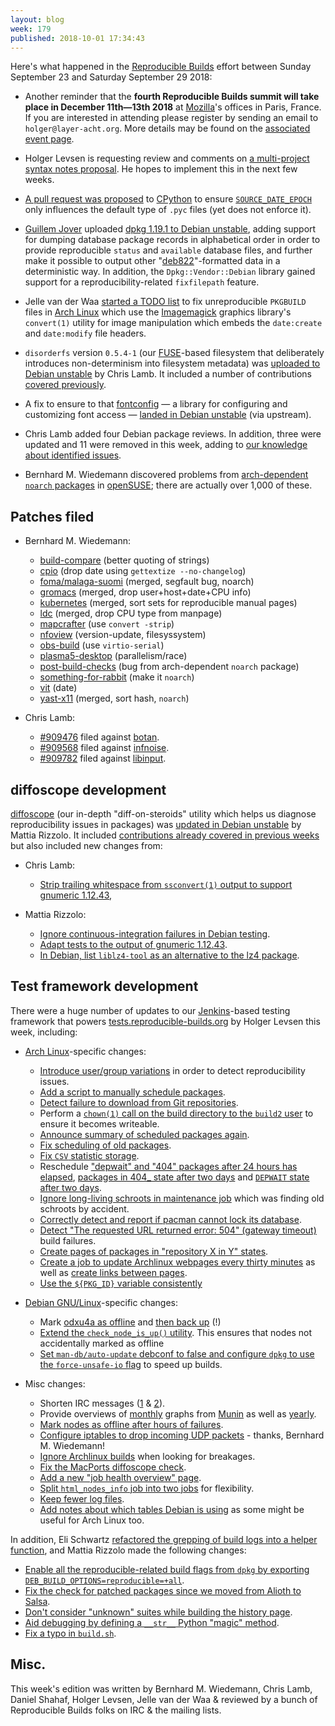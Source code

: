 ```yaml
---
layout: blog
week: 179
published: 2018-10-01 17:34:43
---
```


Here's what happened in the [Reproducible Builds](https://reproducible-builds.org) effort between Sunday September 23 and Saturday September 29 2018:

* Another reminder that the **fourth Reproducible Builds summit will take place in December 11th—13th 2018** at [Mozilla](https://wiki.mozilla.org/Paris)'s offices in Paris, France. If you are interested in attending please register by sending an email to `holger@layer-acht.org`. More details may be found on the [associated event page](https://reproducible-builds.org/events/paris2018/).

* Holger Levsen is requesting review and comments on [a multi-project syntax notes proposal](https://salsa.debian.org/reproducible-builds/reproducible-notes/blob/multi-project-syntax/README). He hopes to implement this in the next few weeks.

* [A pull request was proposed](https://github.com/python/cpython/pull/9607) to [CPython](https://github.com/python/cpython) to ensure [`SOURCE_DATE_EPOCH`](https://reproducible-builds.org/specs/source-date-epoch/) only influences the default type of `.pyc` files (yet does not enforce it).

* [Guillem Jover](https://www.hadrons.org/~guillem/) uploaded [dpkg 1.19.1 to Debian unstable](https://tracker.debian.org/news/989886/accepted-dpkg-1191-source-into-unstable/), adding support for dumping database package records in alphabetical order in order to provide reproducible `status` and `available` database files, and further make it possible to output other "[deb822](https://manpages.debian.org/unstable/dpkg-dev/deb822.5.en.html)"-formatted data in a deterministic way. In addition, the `Dpkg::Vendor::Debian` library gained support for a reproducibility-related `fixfilepath` feature.

* Jelle van der Waa [started a TODO list](https://www.archlinux.org/todo/imagemagicks-convert-not-reproducible-in-pkgbuilds/) to fix unreproducible `PKGBUILD` files in [Arch Linux](https://www.archlinux.org/) which use the [Imagemagick](https://www.imagemagick.org/script/index.php) graphics library's `convert(1)` utility for image manipulation which embeds the `date:create` and `date:modify` file headers.

* `disorderfs` version `0.5.4-1` (our [FUSE](https://github.com/libfuse/libfuse)-based filesystem that deliberately introduces non-determinism into filesystem metadata) was [uploaded to Debian unstable](https://tracker.debian.org/news/989895/accepted-disorderfs-054-1-source-amd64-into-unstable/) by Chris Lamb. It included a number of contributions [covered previously](https://salsa.debian.org/reproducible-builds/disorderfs/commits/debian/0.5.4-1).

* A fix to ensure to that [fontconfig](https://www.freedesktop.org/wiki/Software/fontconfig/) — a library for configuring and customizing font access — [landed in Debian unstable](https://bugs.debian.org/864082#96) (via upstream).

* Chris Lamb added four Debian package reviews. In addition, three were updated and 11 were removed in this week, adding to [our knowledge about identified issues](https://tests.reproducible-builds.org/debian/index_issues.html).

* Bernhard M. Wiedemann discovered problems from [arch-dependent `noarch` packages](https://bugzilla.opensuse.org/show_bug.cgi?id=1109534) in [openSUSE](https://www.opensuse.org/); there are actually over 1,000 of these.

Patches filed
-------------

* Bernhard M. Wiedemann:

    * [build-compare](https://github.com/openSUSE/build-compare/pull/30) (better quoting of strings)
    * [cpio](https://build.opensuse.org/request/show/638582) (drop date using `gettextize --no-changelog`)
    * [foma/malaga-suomi](https://github.com/mhulden/foma/pull/78) (merged, segfault bug, noarch)
    * [gromacs](https://gerrit.gromacs.org/8151) (merged, drop user+host+date+CPU info)
    * [kubernetes](https://github.com/kubernetes/kubernetes/pull/68983) (merged, sort sets for reproducible manual pages)
    * [ldc](https://github.com/ldc-developers/ldc/pull/2812) (merged, drop CPU type from manpage)
    * [mapcrafter](https://github.com/mapcrafter/mapcrafter/pull/283) (use `convert -strip`)
    * [nfoview](https://build.opensuse.org/request/show/638547) (version-update, filesyssystem)
    * [obs-build](https://github.com/openSUSE/obs-build/pull/466) (use `virtio-serial`)
    * [plasma5-desktop](https://bugzilla.opensuse.org/show_bug.cgi?id=1109420) (parallelism/race)
    * [post-build-checks](https://bugzilla.opensuse.org/show_bug.cgi?id=1109470) (bug from arch-dependent `noarch` package)
    * [something-for-rabbit](https://build.opensuse.org/request/show/638283) (make it `noarch`)
    * [vit](https://build.opensuse.org/request/show/638282) (date)
    * [yast-x11](https://github.com/yast/yast-x11/pull/18) (merged, sort hash, `noarch`)

* Chris Lamb:

    * [#909476](https://bugs.debian.org/909476) filed against [botan](https://tracker.debian.org/pkg/botan).
    * [#909568](https://bugs.debian.org/909568) filed against [infnoise](https://tracker.debian.org/pkg/infnoise).
    * [#909782](https://bugs.debian.org/909782) filed against [libinput](https://tracker.debian.org/pkg/libinput).


diffoscope development
----------------------

[diffoscope](https://diffoscope.org/) (our in-depth "diff-on-steroids" utility which helps us diagnose reproducibility issues in packages) was [updated in Debian unstable](https://tracker.debian.org/news/989165/accepted-diffoscope-102-source-into-unstable/) by Mattia Rizzolo. It included [contributions already covered in previous weeks](https://salsa.debian.org/reproducible-builds/diffoscope/commits/102) but also included new changes from:

* Chris Lamb:
    * [Strip trailing whitespace from `ssconvert(1)` output to support gnumeric 1.12.43](https://salsa.debian.org/reproducible-builds/diffoscope/commit/e9d3062),

* Mattia Rizzolo:
    * [Ignore continuous-integration failures in Debian testing](https://salsa.debian.org/reproducible-builds/diffoscope/commit/7f9f0ac).
    * [Adapt tests to the output of gnumeric 1.12.43](https://salsa.debian.org/reproducible-builds/diffoscope/commit/ef5ae49).
    * [In Debian, list `liblz4-tool` as an alternative to the lz4 package](https://salsa.debian.org/reproducible-builds/diffoscope/commit/89e7e67).


Test framework development
--------------------------

There were a huge number of updates to our [Jenkins](https://jenkins.io/)-based testing framework that powers [tests.reproducible-builds.org](https://tests.reproducible-builds.org/) by Holger Levsen this week, including:

* [Arch Linux](https://www.archlinux.org/)-specific changes:

    * [Introduce user/group variations](https://salsa.debian.org/qa/jenkins.debian.net/commit/3977ee6a) in order to detect reproducibility issues.
    * [Add a script to manually schedule packages](https://salsa.debian.org/qa/jenkins.debian.net/commit/d1c149f8).
    * [Detect failure to download from Git repositories](https://salsa.debian.org/qa/jenkins.debian.net/commit/9d91a3fb).
    * Perform a [`chown(1)` call on the build directory to the `build2` user](https://salsa.debian.org/qa/jenkins.debian.net/commit/30d9ce83) to ensure it becomes writeable.
    * [Announce summary of scheduled packages again](https://salsa.debian.org/qa/jenkins.debian.net/commit/41620d4a).
    * [Fix scheduling of old packages](https://salsa.debian.org/qa/jenkins.debian.net/commit/2738c0f2).
    * [Fix `CSV` statistic storage](https://salsa.debian.org/qa/jenkins.debian.net/commit/a4406fec).
    * Reschedule ["depwait" and "404" packages after 24 hours has elapsed](https://salsa.debian.org/qa/jenkins.debian.net/commit/0bf88f0f), [packages in 404\_ state after two days](https://salsa.debian.org/qa/jenkins.debian.net/commit/c0f02102) and [`DEPWAIT` state after two days](https://salsa.debian.org/qa/jenkins.debian.net/commit/0db4c960).
    * [Ignore long-living schroots in maintenance job](https://salsa.debian.org/qa/jenkins.debian.net/commit/1ff6d6ec) which was finding old schroots by accident.
    * [Correctly detect and report if pacman cannot lock its database](https://salsa.debian.org/qa/jenkins.debian.net/commit/0810f04c).
    * [Detect "The requested URL returned error: 504" (gateway timeout)](https://salsa.debian.org/qa/jenkins.debian.net/commit/0be9051e) build failures.
    * [Create pages of packages in "repository X in Y" states](https://salsa.debian.org/qa/jenkins.debian.net/commit/b62d74f4).
    * [Create a job to update Archlinux webpages every thirty minutes](https://salsa.debian.org/qa/jenkins.debian.net/commit/0bc16c61) as well as [create links between pages](https://salsa.debian.org/qa/jenkins.debian.net/commit/777ffcdf).
    * [Use the `${PKG_ID}` variable consistently](https://salsa.debian.org/qa/jenkins.debian.net/commit/e9d77190)

* [Debian GNU/Linux](https://www.debian.org/)-specific changes:

    * Mark [odxu4a as offline](https://salsa.debian.org/qa/jenkins.debian.net/commit/44c1c9da) and [then back up](https://salsa.debian.org/qa/jenkins.debian.net/commit/78b8f1e9) (!)
    * [Extend the `check_node_is_up()` utility](https://salsa.debian.org/qa/jenkins.debian.net/commit/72a6c362). This ensures that nodes not accidentally marked as offline
    * [Set `man-db/auto-update` debconf to false and configure `dpkg` to use the `force-unsafe-io` flag](https://salsa.debian.org/qa/jenkins.debian.net/commit/82e2d938) to speed up builds.

* Misc changes:

    * Shorten IRC messages ([1](https://salsa.debian.org/qa/jenkins.debian.net/commit/ba3eaa65) & [2](https://salsa.debian.org/qa/jenkins.debian.net/commit/f76ce377)).
    * Provide overviews of [monthly](https://salsa.debian.org/qa/jenkins.debian.net/commit/4a8a2e23) graphs from [Munin](http://munin-monitoring.org/) as well as [yearly](https://salsa.debian.org/qa/jenkins.debian.net/commit/34df443b).
    * [Mark nodes as offline after hours of failures](https://salsa.debian.org/qa/jenkins.debian.net/commit/f8d3d67b).
    * [Configure iptables to drop incoming UDP packets](https://salsa.debian.org/qa/jenkins.debian.net/commit/ae6b92f1) - thanks, Bernhard M. Wiedemann!
    * [Ignore Archlinux builds](https://salsa.debian.org/qa/jenkins.debian.net/commit/2f701ff7)  when looking for breakages.
    * [Fix the MacPorts diffoscope check](https://salsa.debian.org/qa/jenkins.debian.net/commit/2af0e998).
    * [Add a new "job health overview" page](https://salsa.debian.org/qa/jenkins.debian.net/commit/9b48b877).
    * [Split `html_nodes_info` job into two jobs](https://salsa.debian.org/qa/jenkins.debian.net/commit/4f98a241) for flexibility.
    * [Keep fewer log files](https://salsa.debian.org/qa/jenkins.debian.net/commit/b06082e9).
    * [Add notes about which tables Debian is using](https://salsa.debian.org/qa/jenkins.debian.net/commit/cc7db6f7) as some might be useful for Arch Linux too.

In addition, Eli Schwartz [refactored the grepping of build logs into a helper function](https://salsa.debian.org/qa/jenkins.debian.net/commit/6af7b40b), and Mattia Rizzolo made the following changes:

* [Enable all the reproducible-related build flags from `dpkg` by exporting `DEB_BUILD_OPTIONS=reproducible=+all`](https://salsa.debian.org/qa/jenkins.debian.net/commit/48607530).
* [Fix the check for patched packages since we moved from Alioth to Salsa](https://salsa.debian.org/qa/jenkins.debian.net/commit/1cc7bcd6).
* [Don't consider "unknown" suites while building the history page](https://salsa.debian.org/qa/jenkins.debian.net/commit/eb1d60f0).
* [Aid debugging by defining a `__str__` Python "magic" method](https://salsa.debian.org/qa/jenkins.debian.net/commit/4d9ea9e5).
* [Fix a typo in `build.sh`](https://salsa.debian.org/qa/jenkins.debian.net/commit/6fd46e4f).


Misc.
-----

This week's edition was written by Bernhard M. Wiedemann, Chris Lamb, Daniel Shahaf, Holger Levsen, Jelle van der Waa & reviewed by a bunch of Reproducible Builds folks on IRC & the mailing lists.
